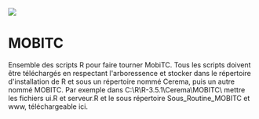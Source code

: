 ![](https://github.com/CEREMA/dtermed.MOBITC2/blob/master/www/logo_cerema_bd_cle554668.png)

# MOBITC

Ensemble des scripts R pour faire tourner MobiTC. Tous les scripts doivent être téléchargés en respectant l'arboressence et stocker dans le répertoire d'installation de R et sous un répertoire nommé Cerema, puis un autre nommé MOBITC. Par exemple dans C:\R\R-3.5.1\Cerema\MOBITC\ mettre les fichiers ui.R et serveur.R et le sous répertoire Sous_Routine_MOBITC et www, téléchargeable ici.

